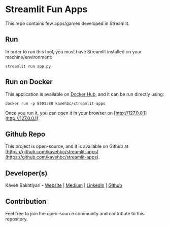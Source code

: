 # Streamlit Fun Apps
This repo contains few apps/games developed in Streamlit.

## Run
In order to run this tool, you must have Streamlit installed on your machine/environment:

    streamlit run app.py

## Run on Docker
This application is available on [Docker Hub](https://hub.docker.com/r/kavehbc/streamlit-apps), and it can be run directly using:

    docker run -p 8501:80 kavehbc/streamlit-apps

Once you run it, you can open it in your browser on [http://127.0.0.1](http://127.0.0.1).

## Github Repo
This project is open-source, and it is available on Github at [https://github.com/kavehbc/streamlit-apps](https://github.com/kavehbc/streamlit-apps).

## Developer(s)
Kaveh Bakhtiyari - [Website](http://bakhtiyari.com) | [Medium](https://medium.com/@bakhtiyari)
  | [LinkedIn](https://www.linkedin.com/in/bakhtiyari) | [Github](https://github.com/kavehbc)

## Contribution
Feel free to join the open-source community and contribute to this repository.

    